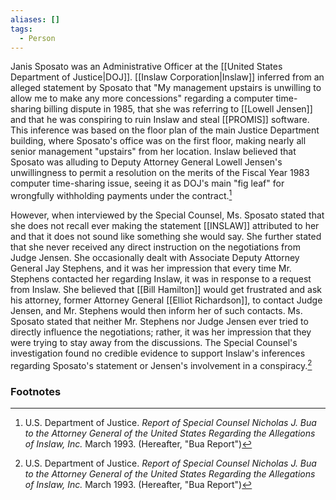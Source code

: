 ```yaml
---
aliases: []
tags:
  - Person
---
```

Janis Sposato was an Administrative Officer at the [[United States Department of Justice|DOJ]]. [[Inslaw Corporation|Inslaw]] inferred from an alleged statement by Sposato that "My management upstairs is unwilling to allow me to make any more concessions" regarding a computer time-sharing billing dispute in 1985, that she was referring to [[Lowell Jensen]] and that he was conspiring to ruin Inslaw and steal [[PROMIS]] software. This inference was based on the floor plan of the main Justice Department building, where Sposato's office was on the first floor, making nearly all senior management "upstairs" from her location. Inslaw believed that Sposato was alluding to Deputy Attorney General Lowell Jensen's unwillingness to permit a resolution on the merits of the Fiscal Year 1983 computer time-sharing issue, seeing it as DOJ's main "fig leaf" for wrongfully withholding payments under the contract.[^1]

However, when interviewed by the Special Counsel, Ms. Sposato stated that she does not recall ever making the statement [[INSLAW]] attributed to her and that it does not sound like something she would say. She further stated that she never received any direct instruction on the negotiations from Judge Jensen. She occasionally dealt with Associate Deputy Attorney General Jay Stephens, and it was her impression that every time Mr. Stephens contacted her regarding Inslaw, it was in response to a request from Inslaw. She believed that [[Bill Hamilton]] would get frustrated and ask his attorney, former Attorney General [[Elliot Richardson]], to contact Judge Jensen, and Mr. Stephens would then inform her of such contacts. Ms. Sposato stated that neither Mr. Stephens nor Judge Jensen ever tried to directly influence the negotiations; rather, it was her impression that they were trying to stay away from the discussions. The Special Counsel's investigation found no credible evidence to support Inslaw's inferences regarding Sposato's statement or Jensen's involvement in a conspiracy.[^1]

### Footnotes

[^1]: U.S. Department of Justice. *Report of Special Counsel Nicholas J. Bua to the Attorney General of the United States Regarding the Allegations of Inslaw, Inc.* March 1993. (Hereafter, "Bua Report")